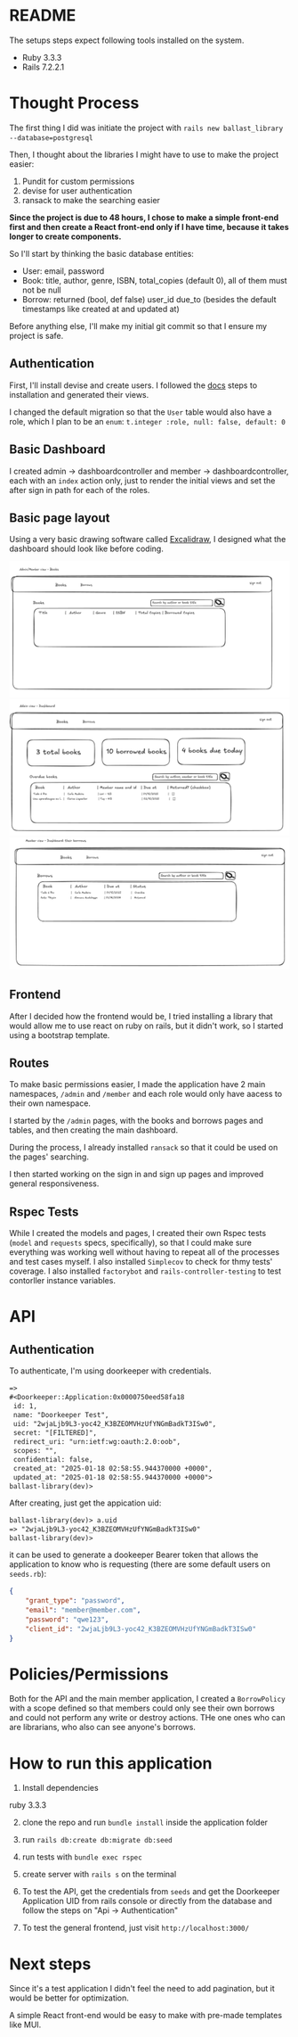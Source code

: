 # README

The setups steps expect following tools installed on the system.

- Ruby 3.3.3
- Rails 7.2.2.1

# Thought Process

The first thing I did was initiate the project with `rails new ballast_library --database=postgresql`

Then, I thought about the libraries I might have to use to make the project easier:

1. Pundit for custom permissions
2. devise for user authentication
3. ransack to make the searching easier

**Since the project is due to 48 hours, I chose to make a simple front-end first and then create a React front-end only if I have time, because it takes longer to create components.**

So I'll start by thinking the basic database entities:

- User: email, password
- Book: title, author, genre, ISBN, total_copies (default 0), all of them must not be null
- Borrow: returned (bool, def false) user_id due_to (besides the default timestamps like created at and updated at)

Before anything else, I'll make my initial git commit so that I ensure my project is safe.

## Authentication

First, I'll install devise and create users. I followed the [docs](https://github.com/heartcombo/devise) steps to installation and generated their views.

I changed the default migration so that the `User` table would also have a role, which I plan to be an `enum`: `t.integer :role, null: false, default: 0`

## Basic Dashboard

I created admin -> dashboardcontroller and member -> dashboardcontroller, each with an `index` action only, just to render the initial views and set the after sign in path for each of the roles.

## Basic page layout

Using a very basic drawing software called [Excalidraw](https://excalidraw.com/), I designed what the dashboard should look like before coding.

![Books table](books.png "Books page")
![Books table](dash_admin.png "Librarian dashboard")
![Books table](dash_member.png "Member dashboard")

## Frontend

After I decided  how the frontend would be, I tried installing a library that would allow me to use react on ruby on rails, but it didn't work, so I started using a bootstrap template.

## Routes

To make basic permissions easier, I made the application have 2 main namespaces, `/admin` and `/member` and each role would only have aacess to their own namespace.

I started by the `/admin` pages, with the books and borrows pages and tables, and then creating the main dashboard.

During the process, I already installed `ransack` so that it could be used on the pages' searching.

I then started working on the sign in and sign up pages and improved general responsiveness.

## Rspec Tests

While I created the models and pages, I created their own Rspec tests (`model` and `requests` specs, specifically), so that I could make sure everything was working well without having to repeat all of the processes and test cases myself. I also installed `Simplecov` to check for thmy tests' coverage. I also installed `factorybot` and `rails-controller-testing` to test contorller instance variables.

# API

## Authentication

To authenticate, I'm using doorkeeper with credentials.
```shell
=> 
#<Doorkeeper::Application:0x0000750eed58fa18
 id: 1,
 name: "Doorkeeper Test",
 uid: "2wjaLjb9L3-yoc42_K3BZEOMVHzUfYNGmBadkT3ISw0",
 secret: "[FILTERED]",
 redirect_uri: "urn:ietf:wg:oauth:2.0:oob",
 scopes: "",
 confidential: false,
 created_at: "2025-01-18 02:58:55.944370000 +0000",
 updated_at: "2025-01-18 02:58:55.944370000 +0000">
ballast-library(dev)> 
```

After creating, just get the appication uid:

```shell
ballast-library(dev)> a.uid
=> "2wjaLjb9L3-yoc42_K3BZEOMVHzUfYNGmBadkT3ISw0"
ballast-library(dev)> 
```

it can be used to generate a dookeeper Bearer token that allows the application to know who is requesting (there are some default users on `seeds.rb`):

```json
{
    "grant_type": "password",
    "email": "member@member.com",
    "password": "qwe123",
    "client_id": "2wjaLjb9L3-yoc42_K3BZEOMVHzUfYNGmBadkT3ISw0"
}
```

# Policies/Permissions

Both for the API and the main member application, I created a `BorrowPolicy` with a scope defined so that members could only see their own borrows and could not perform any write or destroy actions. THe one ones who can are librarians, who also can see anyone's borrows.

# How to run this application

1. Install dependencies

ruby 3.3.3

2. clone the repo and run `bundle install` inside the application folder

3. run `rails db:create db:migrate db:seed`

4. run tests with `bundle exec rspec`

5. create server with `rails s` on the terminal

6. To test the API, get the credentials from `seeds` and get the Doorkeeper Application UID from rails console or directly from the database and follow the steps on "Api -> Authentication"

7. To test the general frontend, just visit `http://localhost:3000/`

# Next steps

Since it's a test application I didn't feel the need to add pagination, but it would be better for optimization.

A simple React front-end would be easy to make with pre-made templates like MUI.
